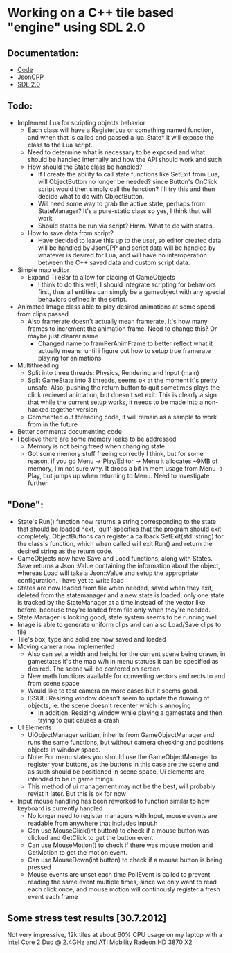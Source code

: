 # Working on a C++ tile based "engine" using SDL 2.0

## Documentation:
- [Code](http://twinklebear.github.com/LPCGame/)
- [JsonCPP](http://jsoncpp.sourceforge.net/)
- [SDL 2.0](http://wiki.libsdl.org/moin.cgi/FrontPage)

## Todo:
- Implement Lua for scripting objects behavior
	- Each class will have a RegisterLua or something named function, and when that is called and passed a lua_State* it will expose the class to the Lua script.
	- Need to determine what is necessary to be exposed and what should be handled internally and how the API should work and such
	- How should the State class be handled?
		- If I create the ability to call state functions like SetExit from Lua, will ObjectButton no longer be needed? since Button's OnClick script would then simply call the function? I'll try this and then decide what to do with ObjectButton.
		- Will need some way to grab the active state, perhaps from StateManager? It's a pure-static class so yes, I think that will work
		- Should states be run via script? Hmm. What to do with states..
	- How to save data from script?
		- Have decided to leave this up to the user, so editor created data will be handled by JsonCPP and script data will be handled by whatever is desired for Lua, and will have no interoperation between the C++ saved data and custom script data.
- Simple map editor
	- Expand TileBar to allow for placing of GameObjects
		- I think to do this well, I should integrate scripting for behaviors first, thus all entities can simply be a gameobject with any special behaviors defined in the script.
- Animated Image class able to play desired animations at some speed from clips passed
	- Also framerate doesn't actually mean framerate. It's how many frames to increment the animation frame. Need to change this? Or maybe just clearer name
		- Changed name to framPerAnimFrame to better reflect what it actually means, until i figure out how to setup true framerate playing for animations
- Multithreading
	- Split into three threads: Physics, Rendering and Input (main)
	- Split GameState into 3 threads, seems ok at the moment it's pretty unsafe. Also, pushing the return button to quit sometimes plays the click recieved animation, but doesn't set exit. This is clearly a sign that while the current setup works, it needs to be made into a non-hacked together version
	- Commented out threading code, it will remain as a sample to work from in the future
- Better comments documenting code
- I believe there are some memory leaks to be addressed
	- Memory is not being freed when changing state
	- Got some memory stuff freeing correctly I think, but for some reason, if you go Menu -> Play/Editor -> Menu it allocates ~9MB of memory, I'm not sure why. It drops a bit in mem usage from Menu -> Play, but jumps up when returning to Menu. Need to investigate further

## "Done":
- State's Run() function now returns a string corresponding to the state that should be loaded next, 'quit' specifies that the program should exit completely. ObjectButtons can register a callback SetExit(std::string) for the class's function, which when called will exit Run() and return the desired string as the return code.
- GameObjects now have Save and Load functions, along with States. Save returns a Json::Value containing the information about the object, whereas Load will take a Json::Value and setup the appropriate configuration. I have yet to write load
- States are now loaded from file when needed, saved when they exit, deleted from the statemanager and a new state is loaded, only one state is tracked by the StateManager at a time instead of the vector like before, because they're loaded from file only when they're needed.
- State Manager is looking good, state system seems to be running well
- Image is able to generate uniform clips and can also Load/Save clips to file
- Tile's box, type and solid are now saved and loaded
- Moving camera now implemented
	- Also can set a width and height for the current scene being drawn, in gamestates it's the map w/h in menu statues it can be specified as desired. The scene will be centered on screen
	- New math functions available for converting vectors and rects to and from scene space
	- Would like to test camera on more cases but it seems good.
	- ISSUE: Resizing window doesn't seem to update the drawing of objects, ie. the scene doesn't recenter which is annoying
		- In addition: Resizing window while playing a gamestate and then trying to quit causes a crash
- UI Elements
	- UiObjectManager written, inherits from GameObjectManager and runs the same functions, but without camera checking and positions objects in window space.
	- Note: For menu states you should use the GameObjectManager to register your buttons, as the buttons in this case are the scene and as such should be positioned in scene space, Ui elements are intended to be in game things.
	- This method of ui management may not be the best, will probably revist it later. But this is ok for now
- Input mouse handling has been reworked to function similar to how keyboard is currently handled
	- No longer need to register managers with Input, mouse events are readable from anywhere that includes input.h
	- Can use MouseClick(int button) to check if a mouse button was clicked and GetClick to get the button event
	- Can use MouseMotion() to check if there was mouse motion and GetMotion to get the motion event.
	- Can use MouseDown(int button) to check if a mouse button is being pressed
	- Mouse events are unset each time PollEvent is called to prevent reading the same event multiple times, since we only want to read each click once, and mouse motion will continously register a fresh event each frame

## Some stress test results [30.7.2012]
Not very impressive, 12k tiles at about 60% CPU usage on my laptop with a Intel Core 2 Duo @ 2.4GHz and ATI Mobility Radeon HD 3870 X2
